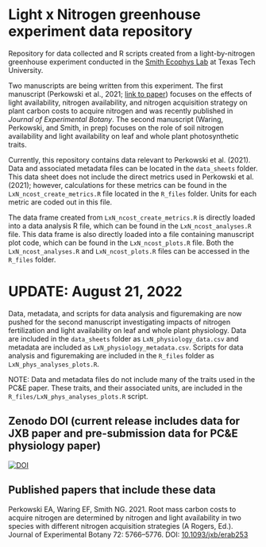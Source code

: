# Light x Nitrogen greenhouse experiment data repository
Repository for data collected and R scripts created from a light-by-nitrogen greenhouse experiment conducted in the [Smith Ecophys Lab](http://www.smithecophyslab.com/) at Texas Tech University. 

Two manuscripts are being written from this experiment. The first manuscript (Perkowski et al., 2021; [link to paper](https://academic.oup.com/jxb/article/72/15/5766/6296480?login=true)) focuses on the effects of light availability, nitrogen availability, and nitrogen acquisition strategy on plant carbon costs to acquire nitrogen and was recently published in *Journal of Experimental Botany*. The second manuscript (Waring, Perkowski, and Smith, in prep) focuses on the role of soil nitrogen availability and light availability on leaf and whole plant photosynthetic traits.

Currently, this repository contains data relevant to Perkowski et al. (2021). Data and associated metadata files can be located in the `data_sheets` folder. This data sheet does not include the direct metrics used in Perkowski et al. (2021); however, calculations for these metrics can be found in the `LxN_ncost_create_metrics.R` file located in the `R_files` folder. Units for each metric are coded out in this file.

The data frame created from `LxN_ncost_create_metrics.R` is directly loaded into a data analysis R file, which can be found in the `LxN_ncost_analyses.R` file. This data frame is also directly loaded into a file containing manuscript plot code, which can be found in the `LxN_ncost_plots.R` file. Both the `LxN_ncost_analyses.R` and `LxN_ncost_plots.R` files can be accessed in the `R_files` folder.

# UPDATE: August 21, 2022
Data, metadata, and scripts for data analysis and figuremaking are now pushed for the second manuscript investigating impacts of nitrogen fertilization and light availability on leaf and whole plant physiology. Data are included in the `data_sheets` folder as `LxN_physiology_data.csv` and metadata are included as `LxN_physiology_metadata.csv`. Scripts for data analysis and figuremaking are included in the `R_files` folder as `LxN_phys_analyses_plots.R`.

NOTE: Data and metadata files do not include many of the traits used in the PC&E paper. These traits, and their associated units, are included in the `R_files/LxN_phys_analyses_plots.R` script.

## Zenodo DOI (current release includes data for JXB paper and pre-submission data for PC&E physiology paper)
[![DOI](https://zenodo.org/badge/304118064.svg)](https://zenodo.org/badge/latestdoi/304118064)

## Published papers that include these data
Perkowski EA, Waring EF, Smith NG. 2021. Root mass carbon costs to acquire nitrogen are determined by nitrogen and light availability in two species with different nitrogen acquisition strategies (A Rogers, Ed.). Journal of Experimental Botany 72: 5766–5776. DOI: [10.1093/jxb/erab253](https://doi.org/10.1093/jxb/erab253)
